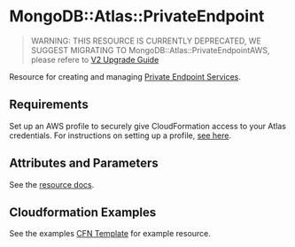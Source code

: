 # MongoDB::Atlas::PrivateEndpoint

> WARNING: THIS RESOURCE IS CURRENTLY DEPRECATED, WE SUGGEST MIGRATING TO MongoDB::Atlas::PrivateEndpointAWS, please refere to [V2 Upgrade Guide](upgradeguidev2/V2-UpgradeGuide.md)

Resource for creating and managing [Private Endpoint Services](https://www.mongodb.com/docs/api/doc/atlas-admin-api-v2/group/endpoint-private-endpoint-services).

## Requirements

Set up an AWS profile to securely give CloudFormation access to your Atlas credentials.
For instructions on setting up a profile, [see here](/README.md#mongodb-atlas-api-keys-credential-management).

## Attributes and Parameters

See the [resource docs](docs/README.md).

## Cloudformation Examples

See the examples [CFN Template](/examples/private-endpoint/privateEndpoint.json) for example resource.
